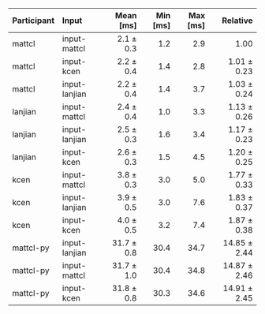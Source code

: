 | Participant | Input | Mean [ms] | Min [ms] | Max [ms] | Relative |
|:---|:---|---:|---:|---:|---:|
| mattcl | input-mattcl | 2.1 ± 0.3 | 1.2 | 2.9 | 1.00 |
| mattcl | input-kcen | 2.2 ± 0.4 | 1.4 | 2.8 | 1.01 ± 0.23 |
| mattcl | input-lanjian | 2.2 ± 0.4 | 1.4 | 3.7 | 1.03 ± 0.24 |
| lanjian | input-mattcl | 2.4 ± 0.4 | 1.0 | 3.3 | 1.13 ± 0.26 |
| lanjian | input-lanjian | 2.5 ± 0.3 | 1.6 | 3.4 | 1.17 ± 0.23 |
| lanjian | input-kcen | 2.6 ± 0.3 | 1.5 | 4.5 | 1.20 ± 0.25 |
| kcen | input-mattcl | 3.8 ± 0.3 | 3.0 | 5.0 | 1.77 ± 0.33 |
| kcen | input-lanjian | 3.9 ± 0.5 | 3.0 | 7.6 | 1.83 ± 0.37 |
| kcen | input-kcen | 4.0 ± 0.5 | 3.2 | 7.4 | 1.87 ± 0.38 |
| mattcl-py | input-lanjian | 31.7 ± 0.8 | 30.4 | 34.7 | 14.85 ± 2.44 |
| mattcl-py | input-mattcl | 31.7 ± 1.0 | 30.4 | 34.8 | 14.87 ± 2.46 |
| mattcl-py | input-kcen | 31.8 ± 0.8 | 30.3 | 34.6 | 14.91 ± 2.45 |
